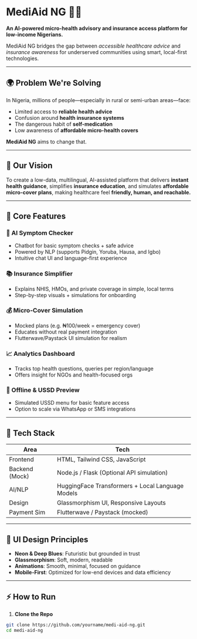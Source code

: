 # MediAid NG 🏥💡

**An AI-powered micro-health advisory and insurance access platform for low-income Nigerians.**

MediAid NG bridges the gap between *accessible healthcare advice* and *insurance awareness* for underserved communities using smart, local-first technologies.

---

## 🌍 Problem We're Solving

In Nigeria, millions of people—especially in rural or semi-urban areas—face:

- Limited access to **reliable health advice**
- Confusion around **health insurance systems**
- The dangerous habit of **self-medication**
- Low awareness of **affordable micro-health covers**

**MediAid NG** aims to change that.

---

## 🚀 Our Vision

To create a low-data, multilingual, AI-assisted platform that delivers **instant health guidance**, simplifies **insurance education**, and simulates **affordable micro-cover plans**, making healthcare feel **friendly, human, and reachable.**

---

## 🔑 Core Features

### 🧠 AI Symptom Checker  
- Chatbot for basic symptom checks + safe advice  
- Powered by NLP (supports Pidgin, Yoruba, Hausa, and Igbo)  
- Intuitive chat UI and language-first experience  

### 📚 Insurance Simplifier  
- Explains NHIS, HMOs, and private coverage in simple, local terms  
- Step-by-step visuals + simulations for onboarding

### 💰 Micro-Cover Simulation  
- Mocked plans (e.g. ₦100/week = emergency cover)  
- Educates without real payment integration  
- Flutterwave/Paystack UI simulation for realism

### 📈 Analytics Dashboard  
- Tracks top health questions, queries per region/language  
- Offers insight for NGOs and health-focused orgs

### 📲 Offline & USSD Preview  
- Simulated USSD menu for basic feature access  
- Option to scale via WhatsApp or SMS integrations

---

## 🧪 Tech Stack

| Area         | Tech                    |
|--------------|-------------------------|
| Frontend     | HTML, Tailwind CSS, JavaScript |
| Backend (Mock) | Node.js / Flask (Optional API simulation) |
| AI/NLP       | HuggingFace Transformers + Local Language Models |
| Design       | Glassmorphism UI, Responsive Layouts |
| Payment Sim  | Flutterwave / Paystack (mocked) |

---

## 🎨 UI Design Principles

- **Neon & Deep Blues**: Futuristic but grounded in trust  
- **Glassmorphism**: Soft, modern, readable  
- **Animations**: Smooth, minimal, focused on guidance  
- **Mobile-First**: Optimized for low-end devices and data efficiency  

---

## ⚡ How to Run

1. **Clone the Repo**

```bash
git clone https://github.com/yourname/medi-aid-ng.git
cd medi-aid-ng
